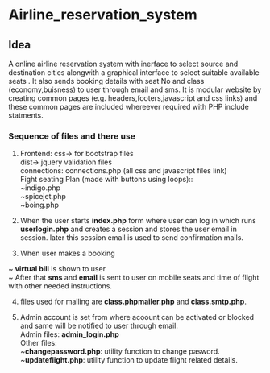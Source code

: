 # Airline_reservation_system


## Idea
A online airline reservation system with inerface to select source and destination cities alongwith a graphical interface to select suitable available seats .
It also sends booking details with seat No and class (economy,buisness) to user through email and sms.
It is modular website by creating  common pages (e.g.  headers,footers,javascript and css links)
and these common pages are included whereever required with PHP include statments.


### Sequence of files and there use

1. Frontend: css-> for bootstrap files</br>
             dist-> jquery validation files</br>
   connections: connections.php (all css and javascript files link)</br>
   Fight seating Plan (made with buttons using loops)::</br>
            ~indigo.php</br>
            ~spicejet.php</br>
            ~boing.php</br>
            
2. When the user starts **index.php** form where user can log in which runs  **userlogin.php** and creates a session and stores the user email in session.
later this session email is used to send confirmation mails.

3. When user makes a booking</br>

~ **virtual bill** is shown to user</br>
~ After that **sms** and **email** is sent to user on mobile seats and time of flight with other needed instructions. </br>

4. files used for mailing are **class.phpmailer.php** and **class.smtp.php**.</br>

5. Admin account is set from where acoount  can be activated or blocked and same will be notified to user through email.</br>
   Admin files: **admin_login.php**</br>
   Other files:</br>
    ~**changepassword.php**: utility function to change pasword.</br>
    ~**updateflight.php**: utility function to update flight related details.</br>
           
